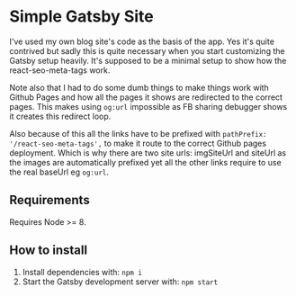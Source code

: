 # Simple Gatsby Site

I've used my own blog site's code as the basis of the app. Yes it's quite contrived but sadly this is quite necessary when you start customizing the Gatsby setup heavily. It's supposed to be a minimal setup to show how the react-seo-meta-tags work.

Note also that I had to do some dumb things to make things work with Github Pages and how all the pages it shows are redirected to the correct pages. This makes using `og:url` impossible as FB sharing debugger shows it creates this redirect loop.

Also because of this all the links have to be prefixed with `pathPrefix: '/react-seo-meta-tags',` to make it route to the correct Github pages deployment. Which is why there are two site urls: imgSiteUrl and siteUrl as the images are automatically prefixed yet all the other links require to use the real baseUrl eg `og:url`.

## Requirements

Requires Node >= 8.

## How to install

1) Install dependencies with: `npm i`
2) Start the Gatsby development server with: `npm start`